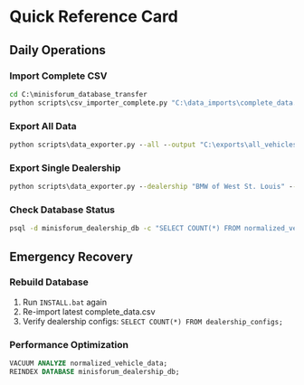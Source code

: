 # Quick Reference Card

## Daily Operations

### Import Complete CSV
```cmd
cd C:\minisforum_database_transfer
python scripts\csv_importer_complete.py "C:\data_imports\complete_data.csv"
```

### Export All Data
```cmd
python scripts\data_exporter.py --all --output "C:\exports\all_vehicles_%DATE%.csv"
```

### Export Single Dealership
```cmd
python scripts\data_exporter.py --dealership "BMW of West St. Louis" --output "C:\exports\bmw_west.csv"
```

### Check Database Status
```cmd
psql -d minisforum_dealership_db -c "SELECT COUNT(*) FROM normalized_vehicle_data;"
```

## Emergency Recovery

### Rebuild Database
1. Run `INSTALL.bat` again
2. Re-import latest complete_data.csv
3. Verify dealership configs: `SELECT COUNT(*) FROM dealership_configs;`

### Performance Optimization
```sql
VACUUM ANALYZE normalized_vehicle_data;
REINDEX DATABASE minisforum_dealership_db;
```
